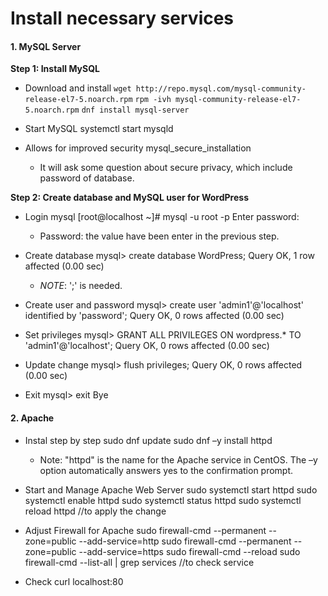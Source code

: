 # Install necessary services
#### 1. MySQL Server

**Step 1: Install MySQL**
- Download and install
`wget http://repo.mysql.com/mysql-community-release-el7-5.noarch.rpm`
`rpm -ivh mysql-community-release-el7-5.noarch.rpm`
`dnf install mysql-server`

- Start MySQL
      systemctl start mysqld

- Allows for improved security
      mysql_secure_installation
    - It will ask some question about secure privacy, which include password of database.

**Step 2: Create database and MySQL user for WordPress**
- Login mysql
      [root@localhost ~]# mysql -u root -p
      Enter password:

    - Password: the value have been enter in the previous step.

- Create database
      mysql> create database WordPress;
      Query OK, 1 row affected (0.00 sec)
    - *NOTE*: ';' is needed.

- Create user and password
      mysql> create user 'admin1'@'localhost' identified by 'password';
      Query OK, 0 rows affected (0.00 sec)

- Set privileges
      mysql> GRANT ALL PRIVILEGES ON wordpress.* TO 'admin1'@'localhost';
      Query OK, 0 rows affected (0.00 sec)

- Update change
      mysql> flush privileges;
      Query OK, 0 rows affected (0.00 sec)

- Exit
      mysql> exit
      Bye

#### 2. Apache

- Instal step by step
      sudo dnf update
      sudo dnf –y install httpd
  - Note:  "httpd" is the name for the Apache service in CentOS.  The –y option automatically answers yes to the confirmation prompt.

- Start and Manage Apache Web Server
      sudo systemctl start httpd
      sudo systemctl enable httpd
      sudo systemctl status httpd
      sudo systemctl reload httpd        //to apply the change

- Adjust Firewall for Apache
      sudo firewall-cmd --permanent --zone=public --add-service=http
      sudo firewall-cmd --permanent --zone=public --add-service=https
      sudo firewall-cmd --reload
      sudo firewall-cmd --list-all | grep services    //to check service
- Check
      curl localhost:80
